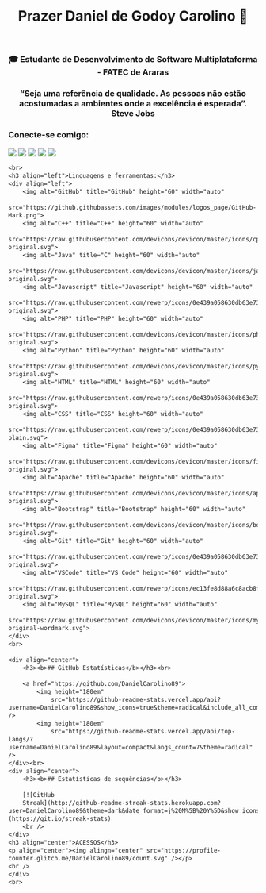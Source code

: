 <h1 align="center"><b>Prazer Daniel de Godoy Carolino 👋</b></h1>
<br>
<h3 align="center"><b>🎓 Estudante de Desenvolvimento de Software Multiplataforma - FATEC de Araras</b></h3>
<h3 align="center"><b>“Seja uma referência de qualidade. As pessoas não estão acostumadas a ambientes onde a excelência
        é esperada”. Steve Jobs</b></h5>
    <h3 align="left">Conecte-se comigo:</h3>
    <p align="left">
        <a href="https://www.linkedin.com/in/danielcarolino]" target="blank"><img align="center"
                src="https://img.shields.io/badge/-LinkedIn-blue?style=flat-square&logo=Linkedin&logoColor=white&link=LINK_LINKEDIN)"
                height="40" width="auto" /></a>
        <a href="mailto:daniel.carolino@fatec.sp.gov.br" target="blank"><img align="center"
                src="https://img.shields.io/badge/Microsoft%20Teams-6264A7?style=flat-square&logo=microsoft-teams&logoColor=white"
                height="40" width="auto" /></a>
        <a href="mailto:daniel.carolino@gmail.com" target="blank"><img align="center"
                src="https://img.shields.io/badge/Gmail-D14836?style=flat-square&logo=gmail&logoColor=white" height="40"
                width="auto" /></a>
        <a href="https://github.com/danielcarolino89" target="blank"><img align="center"
                src="https://img.shields.io/badge/-Github-000?style=flat-square&logo=Github&logoColor=white&link=LINK_GIT"
                height="40" width="auto" /></a>
        <a href="https://wa.me/5519996300297" target="blank"><img align="center"
                src="https://img.shields.io/badge/WhatsApp-25D366?style=flat-square&logo=whatsapp&logoColor=white"
                height="40" width="auto" /></a>
    </p>


    <br>
    <h3 align="left">Linguagens e ferramentas:</h3>
    <div align="left">
        <img alt="GitHub" title="GitHub" height="60" width="auto"
            src="https://github.githubassets.com/images/modules/logos_page/GitHub-Mark.png">
        <img alt="C++" title="C++" height="60" width="auto"
            src="https://raw.githubusercontent.com/devicons/devicon/master/icons/cplusplus/cplusplus-original.svg">
        <img alt="Java" title="C" height="60" width="auto"
            src="https://raw.githubusercontent.com/devicons/devicon/master/icons/java/java-original.svg">
        <img alt="Javascript" title="Javascript" height="60" width="auto"
            src="https://raw.githubusercontent.com/rewerp/icons/0e439a058630db63e7356bdb1af3189b2f772bd7/devicons/javascript-original.svg">
        <img alt="PHP" title="PHP" height="60" width="auto"
            src="https://raw.githubusercontent.com/devicons/devicon/master/icons/php/php-original.svg">
        <img alt="Python" title="Python" height="60" width="auto"
            src="https://raw.githubusercontent.com/devicons/devicon/master/icons/python/python-original.svg">
        <img alt="HTML" title="HTML" height="60" width="auto"
            src="https://raw.githubusercontent.com/rewerp/icons/0e439a058630db63e7356bdb1af3189b2f772bd7/devicons/html5-original.svg">
        <img alt="CSS" title="CSS" height="60" width="auto"
            src="https://raw.githubusercontent.com/rewerp/icons/0e439a058630db63e7356bdb1af3189b2f772bd7/devicons/css3-plain.svg">
        <img alt="Figma" title="Figma" height="60" width="auto"
            src="https://raw.githubusercontent.com/devicons/devicon/master/icons/figma/figma-original.svg">
        <img alt="Apache" title="Apache" height="60" width="auto"
            src="https://raw.githubusercontent.com/devicons/devicon/master/icons/apache/apache-original.svg">
        <img alt="Bootstrap" title="Bootstrap" height="60" width="auto"
            src="https://raw.githubusercontent.com/devicons/devicon/master/icons/bootstrap/bootstrap-original.svg">
        <img alt="Git" title="Git" height="60" width="auto"
            src="https://raw.githubusercontent.com/rewerp/icons/0e439a058630db63e7356bdb1af3189b2f772bd7/devicons/git-original.svg">
        <img alt="VSCode" title="VS Code" height="60" width="auto"
            src="https://raw.githubusercontent.com/rewerp/icons/ec13fe8d88a6c8acb8fd0275614fd9453bdd104b/devicons/vscode-original.svg">
        <img alt="MySQL" title="MySQL" height="60" width="auto"
            src="https://raw.githubusercontent.com/devicons/devicon/master/icons/mysql/mysql-original-wordmark.svg">
    </div>
    <br>

    <div align="center">
        <h3><b>## GitHub Estatísticas</b></h3><br>

        <a href="https://github.com/DanielCarolino89">
            <img height="180em"
                src="https://github-readme-stats.vercel.app/api?username=DanielCarolino89&show_icons=true&theme=radical&include_all_commits=true&count_private=true" />
            <img height="180em"
                src="https://github-readme-stats.vercel.app/api/top-langs/?username=DanielCarolino89&layout=compact&langs_count=7&theme=radical" />
    </div><br>
    <div align="center">
        <h3><b>## Estatísticas de sequências</b></h3>

        [![GitHub
        Streak](http://github-readme-streak-stats.herokuapp.com?user=DanielCarolino89&theme=dark&date_format=j%20M%5B%20Y%5D&show_icons=true&title_color=fff&icon_color=79ff97&text_color=9f9f9f&bg_color=151515)](https://git.io/streak-stats)
        <br />
    </div>
    <h3 align="center">ACESSOS</h3>
    <p align="center"><img alingn="center" src="https://profile-counter.glitch.me/DanielCarolino89/count.svg" /></p>
    <br />
    </div>
    <br>

